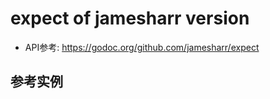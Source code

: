 # expect of jamesharr version

* API参考: https://godoc.org/github.com/jamesharr/expect


## 参考实例

```
```
